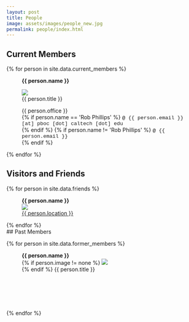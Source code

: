 ```yaml
---
layout: post
title: People
image: assets/images/people_new.jpg
permalink: people/index.html
---
```

## Current Members

{% for person in site.data.current_members %}
<div id="person-im">
<figure>
<b> {{ person.name }}</b><br/>

<img src="{{ site.baseurl }}/assets/images/people/{{ person.image }}.jpg"><br />
{{ person.title }}<br />
<figcaption>
{{ person.office }}<br />
{% if person.name == 'Rob Phillips' %}
<span style="font-family: courier; font-size: 10pt;"> @ {{ person.email }} [at] pboc [dot] caltech [dot] edu </span><br />
{% endif %}
{% if person.name != 'Rob Phillips' %}
<span style="font-family: Courier; font-size: 10pt;"> @ {{ person.email }} </span><br />
{% endif %}
<span class="stretch"></span>
</figcaption>
</figure>
</div>
{% endfor %}

## Visitors and Friends

{% for person in site.data.friends %}
<div id="person-im" style="max-height: 150px">
<figure>
<b>{{ person.name }}</b><br/>
<img src="{{ site.baseurl }}/assets/images/people/{{ person.image }}.jpg">
<br/>
<a href="{{ person.link }}">{{ person.location }}</a>
</figure  >
</div>
{% endfor %}
<br />
## Past Members

{% for person in site.data.former_members %}
<div id="person-im" style="height: 150px;">
<figure>
<b> {{ person.name }} </b><br />
{% if person.image != none %}
<img src="{{site.baseurl }}/assets/images/people/{{ person.image }}.jpg">
<br />
{% endif %}
{{ person.title }}<br />
</figure>
</div>
{% endfor %}
